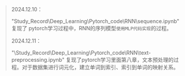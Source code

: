 > 2024.12.10：
>
> "Study_Record\Deep_Learning\Pytorch_code\RNN\sequence.ipynb"
> 复现了 pytorch学习过程中，RNN的序列模型`使用MLP代码实现`的过程。
>
> 2024.12.11：
>
> "\Study_Record\Deep_Learning\Pytorch_code\RNN\text-preprocessing.ipynb"
> 复现了pytorch学习里面第八章，文本预处理的过程。对于数据集进行词元化，建立单词到索引、索引到单词的映射关系。

